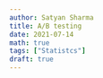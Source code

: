 ```yaml
---
author: Satyan Sharma
title: A/B testing
date: 2021-07-14
math: true
tags: ["Statistcs"]
draft: true
---
```


<!---
https://www.oreilly.com/content/probabilistic-programming-from-scratch/
--->